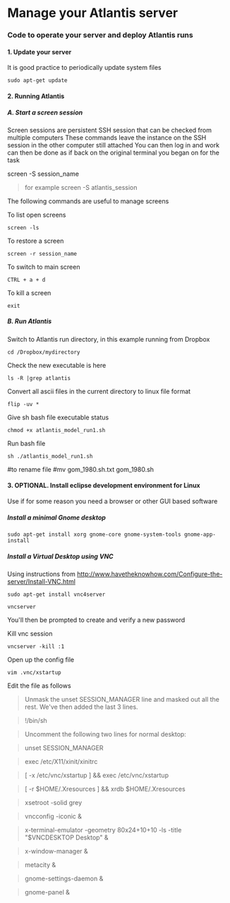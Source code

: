 # Manage your Atlantis server

### Code to operate your server and deploy Atlantis runs

#### 1. Update your server
It is good practice to periodically update system files
    
    sudo apt-get update
    
#### 2. Running Atlantis

##### A. Start a screen session
Screen sessions are persistent SSH session that can be checked from multiple computers
These commands leave the instance on the SSH session in the other computer still attached 
You can then log in and work can then be done as if back on the original terminal you began on for the task

screen -S session_name
> for example screen -S atlantis_session

The following commands are useful to manage screens

To list open screens
    
    screen -ls

To restore a screen

    screen -r session_name
    
To switch to main screen

    CTRL + a + d
    
To kill a screen

    exit

##### B. Run Atlantis

Switch to Atlantis run directory, in this example running from Dropbox

    cd /Dropbox/mydirectory

Check the new executable is here

    ls -R |grep atlantis

Convert all ascii files in the current directory to linux file format

    flip -uv *

Give sh bash file executable status

    chmod +x atlantis_model_run1.sh

Run bash file

    sh ./atlantis_model_run1.sh


#to rename file
#mv gom_1980.sh.txt gom_1980.sh


#### 3. OPTIONAL. Install eclipse development environment for Linux

Use if for some reason you need a browser or other GUI based software 

##### Install a minimal Gnome desktop

    sudo apt-get install xorg gnome-core gnome-system-tools gnome-app-install

##### Install a Virtual Desktop using VNC
Using instructions from http://www.havetheknowhow.com/Configure-the-server/Install-VNC.html

    sudo apt-get install vnc4server

    vncserver

You'll then be prompted to create and verify a new password

Kill vnc session

    vncserver -kill :1

Open up the config file

    vim .vnc/xstartup

Edit the file as follows

> Unmask the unset SESSION_MANAGER line and masked out all the rest. We've then added the last 3 lines.

> !/bin/sh

> Uncomment the following two lines for normal desktop:

> unset SESSION_MANAGER

> exec /etc/X11/xinit/xinitrc

> [ -x /etc/vnc/xstartup ] && exec /etc/vnc/xstartup

> [ -r $HOME/.Xresources ] && xrdb $HOME/.Xresources

> xsetroot -solid grey

> vncconfig -iconic &

> x-terminal-emulator -geometry 80x24+10+10 -ls -title "$VNCDESKTOP Desktop" &

> x-window-manager &

> metacity &

> gnome-settings-daemon &

> gnome-panel &

